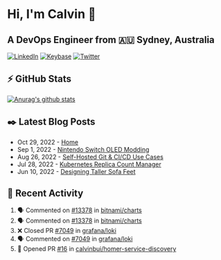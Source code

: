 # Hi, I'm Calvin 🍭
## A DevOps Engineer from 🇦🇺 Sydney, Australia</h3>

[![LinkedIn](https://img.shields.io/badge/-c–bui-0077B5?style=flat-square&labelColor=0077B5&logo=LinkedIn&logoColor=white)](https://www.linkedin.com/in/c-bui/)
[![Keybase](https://img.shields.io/badge/-calvinbui-ff6f21?style=flat-square&labelColor=ff6f21&logo=Keybase&logoColor=white)](https://keybase.io/calvinbui)
[![Twitter](https://img.shields.io/badge/-ASAPCalvin-1DA1F2?style=flat-square&labelColor=1DA1F2&logo=Twitter&logoColor=white)](https://twitter.com/ASAPCalvin)

<!-- https://github.com/rishavanand/github-profilinator -->
## ⚡ GitHub Stats
[![Anurag's github stats](https://github-readme-stats.vercel.app/api?username=calvinbui&count_private=true&hide_title=true)](https://github.com/anuraghazra/github-readme-stats)

<!-- https://github.com/gautamkrishnar/blog-post-workflow -->
## ✒️ Latest Blog Posts

<!-- BLOG-POST-LIST:START -->
- Oct 29, 2022 - [Home](https://calvin.me/home)
- Sep 1, 2022 - [Nintendo Switch OLED Modding](https://calvin.me/nintendo-switch-oled-modding)
- Aug 26, 2022 - [Self-Hosted Git &amp; CI/CD Use Cases](https://calvin.me/self-hosted-git-cicd-use-cases)
- Jul 28, 2022 - [Kubernetes Replica Count Manager](https://calvin.me/kubernetes-replica-count-manager)
- Jun 10, 2022 - [Designing Taller Sofa Feet](https://calvin.me/designing-taller-sofa-feet)

<!-- BLOG-POST-LIST:END -->

## 🏃‍ Recent Activity

<!--START_SECTION:activity-->
1. 🗣 Commented on [#13378](https://github.com/bitnami/charts/issues/13378) in [bitnami/charts](https://github.com/bitnami/charts)
2. 🗣 Commented on [#13378](https://github.com/bitnami/charts/issues/13378) in [bitnami/charts](https://github.com/bitnami/charts)
3. ❌ Closed PR [#7049](https://github.com/grafana/loki/pull/7049) in [grafana/loki](https://github.com/grafana/loki)
4. 🗣 Commented on [#7049](https://github.com/grafana/loki/issues/7049) in [grafana/loki](https://github.com/grafana/loki)
5. 💪 Opened PR [#16](https://github.com/calvinbui/homer-service-discovery/pull/16) in [calvinbui/homer-service-discovery](https://github.com/calvinbui/homer-service-discovery)
<!--END_SECTION:activity-->
